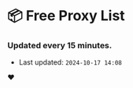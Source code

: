# :package: Free Proxy List
### Updated every 15 minutes.

- Last updated: `2024-10-17 14:08`

:heart:
